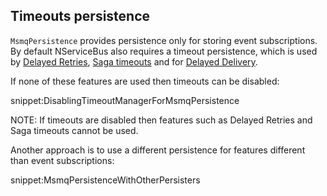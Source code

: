 ## Timeouts persistence

`MsmqPersistence` provides persistence only for storing event subscriptions. By default NServiceBus also requires a timeout persistence, which is used by [Delayed Retries](/nservicebus/recoverability/#delayed-retries), [Saga timeouts](/nservicebus/sagas/timeouts.md) and for [Delayed Delivery](/nservicebus/messaging/delayed-delivery.md).

If none of these features are used then timeouts can be disabled:

snippet:DisablingTimeoutManagerForMsmqPersistence

NOTE: If timeouts are disabled then features such as Delayed Retries and Saga timeouts cannot be used.

Another approach is to use a different persistence for features different than event subscriptions:

snippet:MsmqPersistenceWithOtherPersisters
